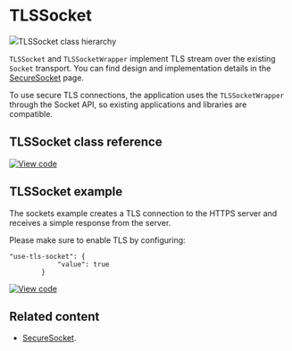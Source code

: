 # TLSSocket

<span class="images">![](https://os.mbed.com/docs/mbed-os/development/mbed-os-api-doxy/class_t_l_s_socket.png)<span>TLSSocket class hierarchy</span></span>

`TLSSocket` and `TLSSocketWrapper` implement TLS stream over the existing `Socket` transport. You can find design and implementation details in the [SecureSocket](../apis/secure-socket.html) page.

To use secure TLS connections, the application uses the `TLSSocketWrapper` through the Socket API, so existing applications and libraries are compatible.

## TLSSocket class reference

[![View code](https://www.mbed.com/embed/?type=library)](https://os.mbed.com/docs/mbed-os/development/mbed-os-api-doxy/class_t_l_s_socket.html)

## TLSSocket example

The sockets example creates a TLS connection to the HTTPS server and receives a simple response from the server.

Please make sure to enable TLS by configuring:
```
"use-tls-socket": {
            "value": true
        }
```

[![View code](https://www.mbed.com/embed/?url=https://github.com/ARMmbed/mbed-os-example-sockets/blob/mbed-os-6.9.0/source/main.cpp)](https://github.com/ARMmbed/mbed-os-example-sockets/blob/mbed-os-6.9.0/source/main.cpp)

## Related content

- [SecureSocket](../apis/secure-socket.html).
